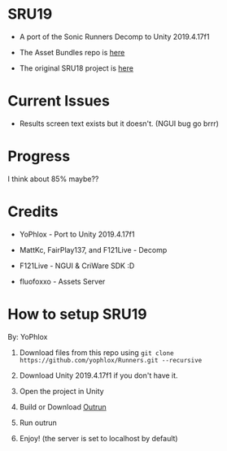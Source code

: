 # SRU19

* A port of the Sonic Runners Decomp to Unity 2019.4.17f1

* The Asset Bundles repo is [here](https://github.com/yophlox/RunnersAssetBundleDecomp)

* The original SRU18 project is [here](https://github.com/yophlox/Runners/tree/SRU18-LEGACY)

# Current Issues

* Results screen text exists but it doesn't. (NGUI bug go brrr)

# Progress

I think about 85% maybe??

# Credits

* YoPhlox - Port to Unity 2019.4.17f1

* MattKc, FairPlay137, and F121Live - Decomp

* F121Live - NGUI & CriWare SDK :D

* fluofoxxo - Assets Server

# How to setup SRU19

By: YoPhlox

1. Download files from this repo using
`git clone https://github.com/yophlox/Runners.git --recursive`

2. Download Unity 2019.4.17f1 if you don't have it.

3. Open the project in Unity

4. Build or Download [Outrun](https://github.com/fluofoxxo/outrun)
    
5. Run outrun

6. Enjoy! (the server is set to localhost by default)
